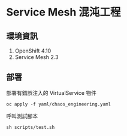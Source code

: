 # Service Mesh 混沌工程

## 環境資訊
1. OpenShift 4.10
2. Service Mesh 2.3

## 部署

部署有錯誤注入的 VirtualService 物件
```
oc apply -f yaml/chaos_engineering.yaml
```

呼叫測試腳本
```
sh scripts/test.sh
```